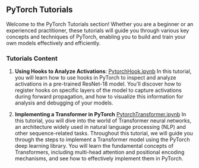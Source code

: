 ## PyTorch Tutorials

Welcome to the PyTorch Tutorials section! Whether you are a beginner or an experienced practitioner, these tutorials will guide you through various key concepts and techniques of PyTorch, enabling you to build and train your own models effectively and efficiently.

### Tutorials Content

1. **Using Hooks to Analyze Activations**: [PytorchHook.ipynb](PytorchHook.ipynb) In this tutorial, you will learn how to use hooks in PyTorch to inspect and analyze activations in a pre-trained ResNet-18 model. You'll discover how to register hooks on specific layers of the model to capture activations during forward propagation, and how to visualize this information for analysis and debugging of your models.

2. **Implementing a Transformer in PyTorch** [PytorchTransformer.ipynb](PytorchTransformer.ipynb) In this tutorial, you will dive into the world of Transformer neural networks, an architecture widely used in natural language processing (NLP) and other sequence-related tasks. Throughout this tutorial, we will guide you through the steps to implement a Transformer model using the PyTorch deep learning library. You will learn the fundamental concepts of Transformers, including multi-head attention and positional encoding mechanisms, and see how to effectively implement them in PyTorch.
